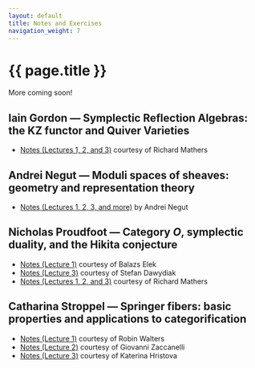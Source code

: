 ```yaml
---
layout: default
title: Notes and Exercises
navigation_weight: 7
---
```


# {{ page.title }}

More coming soon!

## Iain Gordon — Symplectic Reflection Algebras: the KZ functor and Quiver Varieties

* [Notes (Lectures 1, 2, and 3)](assets/notes/gordon-mathers.pdf) courtesy of Richard Mathers

## Andrei Negut — Moduli spaces of sheaves: geometry and representation theory
* [Notes (Lectures 1, 2, 3, and more)](assets/notes/negut-negut.pdf) by Andrei Negut

## Nicholas Proudfoot — Category $O$, symplectic duality, and the Hikita conjecture
* [Notes (Lecture 1)](assets/notes/proudfoot-1-elek.pdf) courtesy of Balazs Elek
* [Notes (Lecture 3)](assets/notes/proudfoot-3-dawydiak.pdf) courtesy of Stefan Dawydiak
* [Notes (Lectures 1, 2, and 3)](assets/notes/proudfoot-mathers.pdf) courtesy of Richard Mathers

## Catharina Stroppel — Springer fibers: basic properties and applications to categorification
* [Notes (Lecture 1)](assets/notes/stroppel-1-walters.pdf) courtesy of Robin Walters
* [Notes (Lecture 2)](assets/notes/stroppel-2-zaccanelli.pdf) courtesy of Giovanni Zaccanelli
* [Notes (Lecture 3)](assets/notes/stroppel-3-hristova.pdf) courtesy of Katerina Hristova
